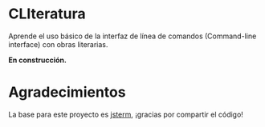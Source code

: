 # CLIteratura

Aprende el uso básico de la interfaz de línea de comandos (Command-line
interface) con obras literarias.

**En construcción.**

# Agradecimientos

La base para este proyecto es [jsterm](https://github.com/clarkduvall/jsterm),
¡gracias por compartir el código!
